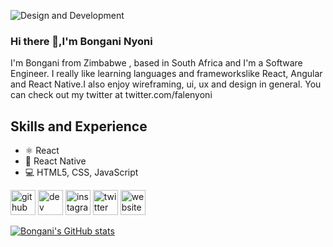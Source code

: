 ![Design and Development](https://arturssmirnovs.github.io/github-profile-readme-generator/images/banner.png)


### Hi there 👋,I'm Bongani Nyoni
I'm Bongani from Zimbabwe , based in South Africa and I'm a Software Engineer. I really like learning languages and frameworkslike React, Angular and React Native.I also enjoy wireframing, ui, ux and design in general. You can check out my twitter at twitter.com/falenyoni

## Skills and Experience
* ⚛ React
* 📱 React Native
* 💻 HTML5, CSS, JavaScript

[<img src='https://cdn.jsdelivr.net/npm/simple-icons@3.0.1/icons/github.svg' alt='github' height='40'>](https://github.com/falenyoni)  [<img src='https://cdn.jsdelivr.net/npm/simple-icons@3.0.1/icons/dev-dot-to.svg' alt='dev' height='40'>](https://dev.to/falenyoni)  [<img src='https://cdn.jsdelivr.net/npm/simple-icons@3.0.1/icons/instagram.svg' alt='instagram' height='40'>](https://www.instagram.com/falenyoni/)  [<img src='https://cdn.jsdelivr.net/npm/simple-icons@3.0.1/icons/twitter.svg' alt='twitter' height='40'>](https://twitter.com/falenyoni)  [<img src='https://cdn.jsdelivr.net/npm/simple-icons@3.0.1/icons/icloud.svg' alt='website' height='40'>](nyonibongani.com)  


[![Bongani's GitHub stats](https://github-readme-stats.vercel.app/api?username=falenyoni)](https://github.com/falenyoni/github-readme-stats)
